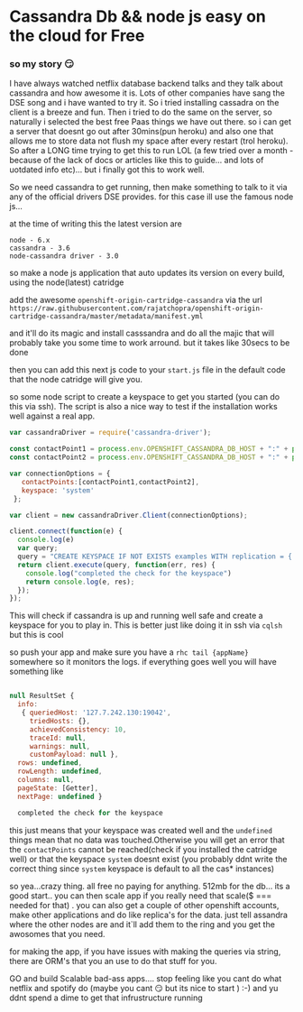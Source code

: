 # Cassandra Db && node js easy on the cloud for Free

### so my story :smirk: 

I have always watched netflix database backend talks and they talk about cassandra and how awesome it is. Lots of other companies have sang the DSE song and i have wanted to try it. So i tried installing cassadra on the client is a breeze and fun. Then i tried to do the same on the server, so naturally i selected the best free Paas things we have out there. so i can get a server that doesnt go out after 30mins(pun heroku) and also one that allows me to store data not flush my space after every restart (trol heroku). So after a LONG time trying to get this to run LOL (a few tried over a month - because of the lack of docs or articles like this to guide... and lots of uotdated info etc)... but i finally got this to work well. 

So we need cassandra to get running, then make something to talk to it via any of the official drivers DSE provides. for this case ill use the famous node js...

at the time of writing this the latest version are
```
node - 6.x
cassandra - 3.6
node-cassandra driver - 3.0
```

so make a node js application that auto updates its version on every build, using the node(latest) catridge

add the awesome `openshift-origin-cartridge-cassandra` via the url `https://raw.githubusercontent.com/rajatchopra/openshift-origin-cartridge-cassandra/master/metadata/manifest.yml`

and it'll do its magic and install casssandra and do all the majic that will probably take you some time to work arround. but it takes like 30secs to be done


then you can add this next js code to your `start.js` file in the default code that the node catridge will give you.


so some node script to create a keyspace to get you started (you can do this via ssh). The script is also a nice way to test if the installation works well against a real app.

```javascript
var cassandraDriver = require('cassandra-driver');

const contactPoint1 = process.env.OPENSHIFT_CASSANDRA_DB_HOST + ":" + process.env.OPENSHIFT_CASSANDRA_DB_PORT
const contactPoint2 = process.env.OPENSHIFT_CASSANDRA_DB_HOST + ":" + process.env.OPENSHIFT_CASSANDRA_NATIVE_TRANSPORT_PORT

var connectionOptions = {
   contactPoints:[contactPoint1,contactPoint2],
   keyspace: 'system'
 };

var client = new cassandraDriver.Client(connectionOptions);

client.connect(function(e) {
  console.log(e)
  var query;
  query = "CREATE KEYSPACE IF NOT EXISTS examples WITH replication = {'class': 'SimpleStrategy', 'replication_factor': '3' }";
  return client.execute(query, function(err, res) {
  	console.log("completed the check for the keyspace")
    return console.log(e, res);
  });
});
```
This will check if cassandra is up and running well safe and create a keyspace for you to play in. This is better just like doing it in ssh via `cqlsh` but this is cool

so push your app and make sure you have a `rhc tail {appName}` somewhere so it monitors the logs. if everything goes well you will have something like

```javascript

null ResultSet {
  info: 
   { queriedHost: '127.7.242.130:19042',
     triedHosts: {},
     achievedConsistency: 10,
     traceId: null,
     warnings: null,
     customPayload: null },
  rows: undefined,
  rowLength: undefined,
  columns: null,
  pageState: [Getter],
  nextPage: undefined }

  completed the check for the keyspace

```
this just means that your keyspace was created well and the `undefined` things mean that no data was touched.Otherwise you will get an error that the `contactPoints` cannot be reached(check if you installed the catridge well) or that the keyspace `system` doesnt exist (you probably ddnt write the correct thing since `system` keyspace is default to all the cas* instances) 	

so yea...crazy thing. all free no paying for anything. 512mb for the db... its a good start.. you can then scale app if you really need that scale($ === needed for that) . you can also get a couple of other openshift accounts, make other applications and do like replica's for the data. just tell assandra where the other nodes are and it`ll add them to the ring and you get the awosomes that you need.

for making the app, if you have issues with making the queries via string, there are ORM's that you an use to do that stuff for you. 

GO and build Scalable bad-ass apps.... stop feeling like you cant do what netflix and spotify do (maybe you cant :smirk: but its nice to start ) :-) and yu ddnt spend a dime to get that infrustructure running 
